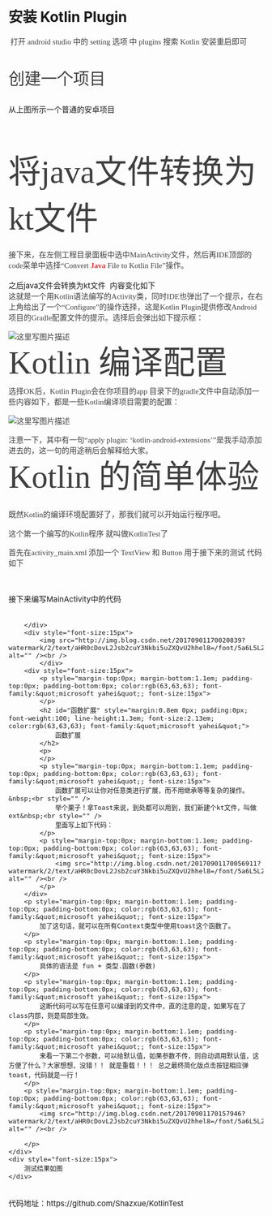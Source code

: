 <h1>
	<span style="color:rgb(63,63,63); font-family:&quot;microsoft yahei&quot;; font-size:2.13em; font-weight:100"></span>
	<pre name="code" class="html"></pre>
	安装 Kotlin Plugin
</h1>
<div>
	<span style="color:rgb(63,63,63); font-family:&quot;microsoft yahei&quot;; font-weight:100; font-size:15px">&nbsp;打开 android studio 中的 setting 选项 中 plugins 搜索 Kotlin 安装重启即可</span>
</div>
<div>
	<span style="color:rgb(63,63,63); font-family:&quot;microsoft yahei&quot;; font-weight:100; font-size:15px"><img src="http://img.blog.csdn.net/20170901162702981?watermark/2/text/aHR0cDovL2Jsb2cuY3Nkbi5uZXQvU2hhel8=/font/5a6L5L2T/fontsize/400/fill/I0JBQkFCMA==/dissolve/70/gravity/Center" alt="" /><br />
	</span>
</div>
<div>
	<span style="color:rgb(63,63,63); font-family:&quot;microsoft yahei&quot;; font-weight:100; font-size:15px"><br />
	</span>
</div>
<div>
	<span style="color:rgb(63,63,63); font-family:&quot;microsoft yahei&quot;; font-weight:100"></span>
	<h1 style="font-size:15px">
		<span style="color:rgb(63,63,63); font-family:&quot;microsoft yahei&quot;; font-size:2.13em; font-weight:100">创建一个项目</span>
	</h1>
	<div style="font-size:15px">
		<span style="color:rgb(63,63,63); font-family:&quot;microsoft yahei&quot;; font-size:2.13em; font-weight:100"><img src="http://img.blog.csdn.net/20170901162912557?watermark/2/text/aHR0cDovL2Jsb2cuY3Nkbi5uZXQvU2hhel8=/font/5a6L5L2T/fontsize/400/fill/I0JBQkFCMA==/dissolve/70/gravity/Center" alt="" /><br />
		</span>
	</div>
	<div style="font-size:15px">
		<br />
		</div>
	<div style="font-size:15px">
		从上图所示一个普通的安卓项目
	</div>
	<div style="font-size:15px">
		<br />
		</div>
	<div style="font-size:15px">
		<h1 style="color:rgb(63,63,63); font-family:&quot;microsoft yahei&quot;">
			<span style="font-size:2.13em; font-weight:100">将java文件转换为kt文件</span>
		</h1>
		<div>
			<span style="font-size:2.13em; font-weight:100"><span style="color:rgb(63,63,63); font-family:&quot;microsoft yahei&quot;; font-size:15px">接下来，在左侧工程目录面板中选中MainActivity文件，然后再IDE顶部的code菜单中选择“Convert&nbsp;</span><a target="_blank" href="http://lib.csdn.net/base/java" class="replace_word" title="Java 知识库" style="color:rgb(223,52,52); text-decoration:none; font-family:&quot;microsoft yahei&quot;; font-size:15px; font-weight:bold">Java&nbsp;</a><span style="color:rgb(63,63,63); font-family:&quot;microsoft yahei&quot;; font-size:15px">File to Kotlin File”操作。</span><br />
			</span>
		</div>
		<div>
			<span style="font-size:2.13em; font-weight:100"><span style="color:rgb(63,63,63); font-family:&quot;microsoft yahei&quot;; font-size:15px"><img src="http://img.blog.csdn.net/20170901163224389?watermark/2/text/aHR0cDovL2Jsb2cuY3Nkbi5uZXQvU2hhel8=/font/5a6L5L2T/fontsize/400/fill/I0JBQkFCMA==/dissolve/70/gravity/Center" alt="" /><br />
			</span></span>
		</div>
		<br />
		</div>
	<div style="font-size:15px">
		之后java文件会转换为kt文件 &nbsp;内容变化如下
	</div>
	<div style="font-size:15px">
		<img src="http://img.blog.csdn.net/20170901163425111?watermark/2/text/aHR0cDovL2Jsb2cuY3Nkbi5uZXQvU2hhel8=/font/5a6L5L2T/fontsize/400/fill/I0JBQkFCMA==/dissolve/70/gravity/Center" alt="" /><br />
		
</div>
	<div>
		<p style="font-size:15px; margin-top:0px; margin-bottom:1.1em; padding-top:0px; padding-bottom:0px; color:rgb(63,63,63); font-family:&quot;microsoft yahei&quot;">
			这就是一个用Kotlin语法编写的Activity类，同时IDE也弹出了一个提示，在右上角给出了一个“Configure”的操作选择，这是Kotlin Plugin提供修改Android 项目的Gradle配置文件的提示。选择后会弹出如下提示框：
		</p>
		<p style="font-size:15px; margin-top:0px; margin-bottom:1.1em; padding-top:0px; padding-bottom:0px; color:rgb(63,63,63); font-family:&quot;microsoft yahei&quot;">
			<img src="http://img.blog.csdn.net/20160322104418602" alt="这里写图片描述" title="" style="border:none; max-width:100%" />
		</p>
		<h2 id="kotlin-编译配置" style="font-size:2.13em; margin:0.8em 0px; padding:0px; font-weight:100; line-height:1.3em; color:rgb(63,63,63); font-family:&quot;microsoft yahei&quot;">
			<a target="_blank" name="t3" style="color:rgb(79,161,219)"></a><span style="font-size:2.13em">Kotlin 编译配置</span>
		</h2>
		<p style="font-size:15px; margin-top:0px; margin-bottom:1.1em; padding-top:0px; padding-bottom:0px; color:rgb(63,63,63); font-family:&quot;microsoft yahei&quot;">
			选择OK后，Kotlin Plugin会在你项目的app 目录下的gradle文件中自动添加一些内容如下，都是一些Kotlin编译项目需要的配置：
		</p>
		<p style="font-size:15px; margin-top:0px; margin-bottom:1.1em; padding-top:0px; padding-bottom:0px; color:rgb(63,63,63); font-family:&quot;microsoft yahei&quot;">
			<img src="http://img.blog.csdn.net/20160322113106273" alt="这里写图片描述" title="" style="border:none; max-width:100%" />
		</p>
		<p style="font-size:15px; margin-top:0px; margin-bottom:1.1em; padding-top:0px; padding-bottom:0px; color:rgb(63,63,63); font-family:&quot;microsoft yahei&quot;">
			注意一下，其中有一句“apply plugin: ‘kotlin-android-extensions’”是我手动添加进去的，这一句的用途稍后会解释给大家。
		</p>
		<h2 id="kotlin-编译配置" style="font-size:2.13em; color:rgb(63,63,63); font-family:&quot;microsoft yahei&quot;; margin:0.8em 0px; padding:0px; font-weight:100; line-height:1.3em">
			<span style="font-size:2.13em">Kotlin 的简单体验</span>
	</h2>
	<div style="font-size:15px">
	<br />
			
</div>
<div style="font-size:15px">
		<p style="margin-top:0px; margin-bottom:1.1em; padding-top:0px; padding-bottom:0px; color:rgb(63,63,63); font-family:&quot;microsoft yahei&quot;; font-size:15px">
				既然Kotlin的编译环境配置好了，那我们就可以开始运行程序吧。
		</p>
		<p style="margin-top:0px; margin-bottom:1.1em; padding-top:0px; padding-bottom:0px; color:rgb(63,63,63); font-family:&quot;microsoft yahei&quot;; font-size:15px">
				这个第一个编写的Kotlin程序 就叫做KotlinTest了
		</p>
		<p style="margin-top:0px; margin-bottom:1.1em; padding-top:0px; padding-bottom:0px; color:rgb(63,63,63); font-family:&quot;microsoft yahei&quot;; font-size:15px">
				首先在activity_main.xml 添加一个 TextView 和 Button 用于接下来的测试 代码如下
		</p>
		<p style="margin-top:0px; margin-bottom:1.1em; padding-top:0px; padding-bottom:0px; color:rgb(63,63,63); font-family:&quot;microsoft yahei&quot;; font-size:15px">
		<br />
		</p>
		</div>
		<div style="font-size:15px">
			<img src="http://img.blog.csdn.net/20170901165945258?watermark/2/text/aHR0cDovL2Jsb2cuY3Nkbi5uZXQvU2hhel8=/font/5a6L5L2T/fontsize/400/fill/I0JBQkFCMA==/dissolve/70/gravity/Center" alt="" /><br />
		</div>
		<div style="font-size:15px">
			接下来编写MainActivity中的代码
		</div>
		<div style="font-size:15px">
			<br />
			
		</div>
		<div style="font-size:15px">
			<img src="http://img.blog.csdn.net/20170901170020839?watermark/2/text/aHR0cDovL2Jsb2cuY3Nkbi5uZXQvU2hhel8=/font/5a6L5L2T/fontsize/400/fill/I0JBQkFCMA==/dissolve/70/gravity/Center" alt="" /><br />
			</div>
		<div style="font-size:15px">
			<p style="margin-top:0px; margin-bottom:1.1em; padding-top:0px; padding-bottom:0px; color:rgb(63,63,63); font-family:&quot;microsoft yahei&quot;; font-size:15px">
			</p>
			<h2 id="函数扩展" style="margin:0.8em 0px; padding:0px; font-weight:100; line-height:1.3em; font-size:2.13em; color:rgb(63,63,63); font-family:&quot;microsoft yahei&quot;">
				函数扩展
			</h2>
			<p>
			</p>
			<p style="margin-top:0px; margin-bottom:1.1em; padding-top:0px; padding-bottom:0px; color:rgb(63,63,63); font-family:&quot;microsoft yahei&quot;; font-size:15px">
				函数扩展可以让你对任意类进行扩展，而不用继承等等复杂的操作。&nbsp;<br style="" />
				举个栗子！拿Toast来说，到处都可以用到，我们新建个kt文件，叫做ext&nbsp;<br style="" />
				里面写上如下代码：
			</p>
			<p style="margin-top:0px; margin-bottom:1.1em; padding-top:0px; padding-bottom:0px; color:rgb(63,63,63); font-family:&quot;microsoft yahei&quot;; font-size:15px">
				<img src="http://img.blog.csdn.net/20170901170056911?watermark/2/text/aHR0cDovL2Jsb2cuY3Nkbi5uZXQvU2hhel8=/font/5a6L5L2T/fontsize/400/fill/I0JBQkFCMA==/dissolve/70/gravity/Center" alt="" /><br />
			</p>
		</div>
		<p style="margin-top:0px; margin-bottom:1.1em; padding-top:0px; padding-bottom:0px; color:rgb(63,63,63); font-family:&quot;microsoft yahei&quot;; font-size:15px">
			加了这句话，就可以在所有Context类型中使用toast这个函数了。
		</p>
		<p style="margin-top:0px; margin-bottom:1.1em; padding-top:0px; padding-bottom:0px; color:rgb(63,63,63); font-family:&quot;microsoft yahei&quot;; font-size:15px">
			具体的语法是 fun + 类型.函数(参数)
		</p>
		<p style="margin-top:0px; margin-bottom:1.1em; padding-top:0px; padding-bottom:0px; color:rgb(63,63,63); font-family:&quot;microsoft yahei&quot;; font-size:15px">
			这断代码可以写在任意可以编译到的文件中，直的注意的是，如果写在了class内部，则是局部生效。
		</p>
		<p style="margin-top:0px; margin-bottom:1.1em; padding-top:0px; padding-bottom:0px; color:rgb(63,63,63); font-family:&quot;microsoft yahei&quot;; font-size:15px">
			来看一下第二个参数，可以给默认值，如果参数不传，则自动调用默认值，这方便了什么？大家想想，没错！！ 就是重载！！！ 总之最终简化版点击按钮相应弹toast，代码就是一行！
		</p>
		<p style="margin-top:0px; margin-bottom:1.1em; padding-top:0px; padding-bottom:0px; color:rgb(63,63,63); font-family:&quot;microsoft yahei&quot;; font-size:15px">
			<img src="http://img.blog.csdn.net/20170901170157946?watermark/2/text/aHR0cDovL2Jsb2cuY3Nkbi5uZXQvU2hhel8=/font/5a6L5L2T/fontsize/400/fill/I0JBQkFCMA==/dissolve/70/gravity/Center" alt="" /><br />
			
		</p>
	</div>
	<div style="font-size:15px">
		测试结果如图
	</div>
</div>
<div style="font-size:15px">
	<img src="http://img.blog.csdn.net/20170901170238416?watermark/2/text/aHR0cDovL2Jsb2cuY3Nkbi5uZXQvU2hhel8=/font/5a6L5L2T/fontsize/400/fill/I0JBQkFCMA==/dissolve/70/gravity/Center" alt="" /><br />
	
</div>
<div style="font-size:15px">
	<br />
	
</div>
<div style="font-size:15px">
	代码地址：https://github.com/Shazxue/KotlinTest
</div>
